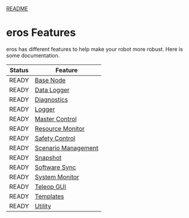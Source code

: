 [README](../../README.md) 

# eros Features
eros has different features to help make your robot more robust.  Here is some documentation.

| Status | Feature |
| --- | --- |
| READY | [Base Node](BaseNode/BaseNode.md)  |
| READY | [Data Logger](DataLogger/DataLogger.md) |
| READY | [Diagnostics](Diagnostics/Diagnostics.md) |
| READY | [Logger](Logger/Logger.md) | 
| READY | [Master Control](MasterControl/MasterControl.md) |
| READY | [Resource Monitor](ResourceMonitor/ResourceMonitor.md) |
| READY | [Safety Control](SafetyControl/SafetyControl.md) |
| READY | [Scenario Management](ScenarioManagement/ScenarioManagement.md) |
| READY | [Snapshot](Snapshot/Snapshot.md) |
| READY | [Software Sync](SoftwareSync/SoftwareSync.md) |
| READY | [System Monitor](SystemMonitor/SystemMonitor.md) |
| READY | [Teleop GUI](TeleopGUI/TeleopGUI.md) |
| READY | [Templates](Templates/Templates.md) |
| READY | [Utility](Utility/Utility.md) |